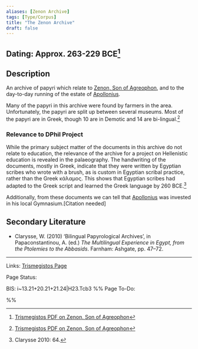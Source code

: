 ```yaml
---
aliases: [Zenon Archive]
tags: [Type/Corpus]
title: "The Zenon Archive" 
draft: false
---
```


## Dating: Approx. 263-229 BCE[^2]

## Description
An archive of papyri which relate to [Zenon, Son of Agreophon](Zenon-Son-of-Agreophon.md), and to the day-to-day running of the estate of [Apollonius](Apollonius-(Dioiketes).md). 

Many of the papyri in this archive were found by farmers in the area. Unfortunately, the papyri are split up between several museums. Most of the papyri are in Greek, though 10 are in Demotic and 14 are bi-lingual.[^3]


### Relevance to DPhil Project
While the primary subject matter of the documents in this archive do not relate to education, the relevance of the archive for a project on Hellenistic education is revealed in the palaeography. The handwriting of the documents, mostly in Greek, indicate that they were written by Egyptian scribes who wrote with a brush, as is custom in Egyptian scribal practice, rather than the Greek κάλαμος. This shows that Egyptian scribes had adapted to the Greek script and learned the Greek language by 260 BCE.[^1] 

Additionally, from these documents we can tell that [Apollonius](Apollonius-(Dioiketes).md) was invested in his local Gymnasium.[Citation needed]



## Secondary Literature
- Clarysse, W. (2010) ‘Bilingual Papyrological Archives’, in Papaconstantinou, A. (ed.) _The Multilingual Experience in Egypt, from the Ptolemies to the Abbasids_. Farnham: Ashgate, pp. 47–72.



--- 
Links: [Trismegistos Page](https://www.trismegistos.org/archive/256)

Page Status: 

BIS: i~13.21+20.21+21.24|H23.Tcb3
%%
Page To-Do:

%%




[^1]: Clarysse 2010: 64.
[^2]: [Trismegistos PDF on Zenon, Son of Agreophon](https://www.trismegistos.org/arch/archives/pdf/256.pdf)
[^3]:  [Trismegistos PDF on Zenon, Son of Agreophon](https://www.trismegistos.org/arch/archives/pdf/256.pdf)